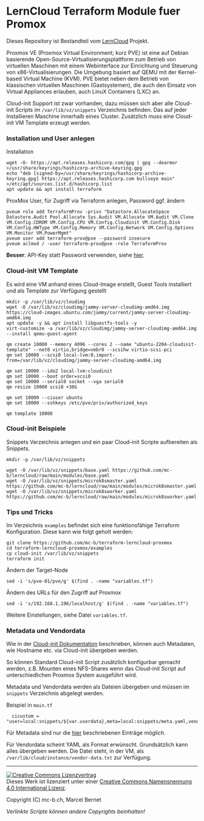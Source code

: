 # LernCloud Terraform Module fuer Promox


Dieses Repository ist Bestandteil vom [LernCloud](https://github.com/mc-b/lerncloud) Projekt.

Proxmox VE (Proxmox Virtual Environment; kurz PVE) ist eine auf Debian basierende Open-Source-Virtualisierungsplattform zum Betrieb von virtuellen Maschinen mit einem Webinterface zur Einrichtung und Steuerung von x86-Virtualisierungen. Die Umgebung basiert auf QEMU mit der Kernel-based Virtual Machine (KVM). PVE bietet neben dem Betrieb von klassischen virtuellen Maschinen (Gastsystemen), die auch den Einsatz von Virtual Appliances erlauben, auch LinuX Containers (LXC) an.

Cloud-init Support ist zwar vorhanden, dazu müssen sich aber alle Cloud-init Scripts im  `/var/lib/vz/snippets` Verzeichnis befinden. Das auf jeder Installieren Maschine innerhalb eines Cluster. Zusätzlich muss eine Cloud-init VM Template erzeugt werden.

### Installation und User anlegen

Installation

    wget -O- https://apt.releases.hashicorp.com/gpg | gpg --dearmor >/usr/share/keyrings/hashicorp-archive-keyring.gpg
    echo "deb [signed-by=/usr/share/keyrings/hashicorp-archive-keyring.gpg] https://apt.releases.hashicorp.com bullseye main" >/etc/apt/sources.list.d/hashicorp.list
    apt update && apt install terraform

ProxMox User, für Zugriff via Terraform anlegen, Password ggf. ändern

    pveum role add TerraformProv -privs "Datastore.AllocateSpace Datastore.Audit Pool.Allocate Sys.Audit VM.Allocate VM.Audit VM.Clone VM.Config.CDROM VM.Config.CPU VM.Config.Cloudinit VM.Config.Disk VM.Config.HWType VM.Config.Memory VM.Config.Network VM.Config.Options VM.Monitor VM.PowerMgmt"
    pveum user add terraform-prov@pve --password insecure
    pveum aclmod / -user terraform-prov@pve -role TerraformProv
    
**Besser**: API-Key statt Password verwenden, siehe [hier](https://austinsnerdythings.com/2021/09/01/how-to-deploy-vms-in-proxmox-with-terraform/).    

### Cloud-init VM Template

Es wird eine VM anhand eines Cloud-Image erstellt, Guest Tools installiert und als Template zur Verfügung gestellt

    mkdir -p /var/lib/vz/cloudimg 
    wget -O /var/lib/vz/cloudimg/jammy-server-cloudimg-amd64.img https://cloud-images.ubuntu.com/jammy/current/jammy-server-cloudimg-amd64.img
    apt update -y && apt install libguestfs-tools -y
    virt-customize -a /var/lib/vz/cloudimg/jammy-server-cloudimg-amd64.img --install qemu-guest-agent    

    qm create 10000 --memory 4096 --cores 2 --name "ubuntu-2204-cloudinit-template" --net0 virtio,bridge=vmbr0 --scsihw virtio-scsi-pci
    qm set 10000 --scsi0 local-lvm:0,import-from=/var/lib/vz/cloudimg/jammy-server-cloudimg-amd64.img
    
    qm set 10000 --ide2 local-lvm:cloudinit
    qm set 10000 --boot order=scsi0
    qm set 10000 --serial0 socket --vga serial0
    qm resize 10000 scsi0 +30G
    
    qm set 10000 --ciuser ubuntu
    qm set 10000 --sshkeys /etc/pve/priv/authorized_keys
    
    qm template 10000 
    
### Cloud-init Beispiele

Snippets Verzeichnis anlegen und ein paar Cloud-init Scripte aufbereiten als Snippets.

    mkdir -p /var/lib/vz/snippets
    
    wget -O /var/lib/vz/snippets/base.yaml https://github.com/mc-b/lerncloud/raw/main/modules/base.yaml
    wget -O /var/lib/vz/snippets/microk8smaster.yaml https://github.com/mc-b/lerncloud/raw/main/modules/microk8smaster.yaml
    wget -O /var/lib/vz/snippets/microk8sworker.yaml https://github.com/mc-b/lerncloud/raw/main/modules/microk8sworker.yaml    
    
### Tips und Tricks

Im Verzeichnis `examples` befindet sich eine funktionsfähige Terraform Konfiguration. Diese kann wie folgt geholt werden:

    git clone https://github.com/mc-b/terraform-lerncloud-proxmox
    cd terraform-lerncloud-proxmox/examples
    cp cloud-init /var/lib/vz/snippets
    terraform init

Ändern der Target-Node

    sed -i 's/pve-01/pve/g' $(find . -name "variables.tf")
    
Ändern des URLs für den Zugriff auf Proxmox

    sed -i 's/192.168.1.196/localhost/g' $(find . -name "variables.tf")        

Weitere Einstellungen, siehe Datei `variables.tf`.

### Metadata und Vendordata

Wie in der [Cloud-init Dokumentation](https://cloudinit.readthedocs.io/en/23.1.1/reference/datasources/nocloud.html) beschrieben, können auch Metadaten, wie Hostname etc. via Cloud-init übergeben werden.

So können Standard Cloud-init Script zusätzlich konfigurbar gemacht werden, z.B. Mounten eines NFS-Shares wenn das Cloud-init Script auf unterschiedlichen Proxmox System ausgeführt wird.

Metadata und Vendordata werden als Dateien übergeben und müssen im `snippets` Verzeichnis abgelegt werden.

Beispiel in `main.tf`  

      cicustom = "user=local:snippets/${var.userdata},meta=local:snippets/meta.yaml,vendor=local:snippets/vendor.yaml"
      
Für Metadata sind nur die [hier](https://cloudinit.readthedocs.io/en/23.1.1/reference/datasources/nocloud.html) beschriebenen Einträge möglich.

Für Vendordata scheint YAML als Format erwünscht. Grundsätzlich kann alles übergeben werden. Die Datei steht, in der VM, als `/var/lib/cloud/instance/vendor-data.txt` zur Verfügung.    

- - -

<a rel="license" href="http://creativecommons.org/licenses/by/4.0/"><img alt="Creative Commons Lizenzvertrag" style="border-width:0" src="https://i.creativecommons.org/l/by/4.0/88x31.png" /></a><br />Dieses Werk ist lizenziert unter einer <a rel="license" href="http://creativecommons.org/licenses/by/4.0/">Creative Commons Namensnennung 4.0 International Lizenz</a>.

Copyright (C) mc-b.ch, Marcel Bernet

*Verlinkte Scripte können andere Copyrights beinhalten!*
